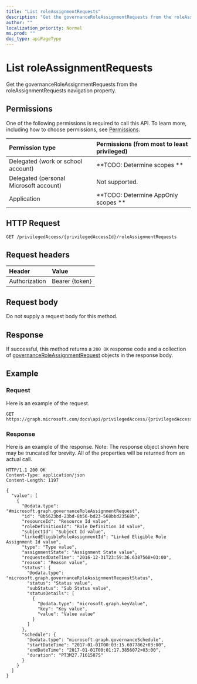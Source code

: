 ```yaml
---
title: "List roleAssignmentRequests"
description: "Get the governanceRoleAssignmentRequests from the roleAssignmentRequests navigation property."
author: ""
localization_priority: Normal
ms.prod: ""
doc_type: apiPageType
---
```


# List roleAssignmentRequests

Get the governanceRoleAssignmentRequests from the roleAssignmentRequests navigation property.

## Permissions
One of the following permissions is required to call this API. To learn more, including how to choose permissions, see [Permissions](/concepts/permissions-reference.md).

|Permission type|Permissions (from most to least privileged)|
|:---|:---|
|Delegated (work or school account)|**TODO: Determine scopes **|
|Delegated (personal Microsoft account)|Not supported.|
|Application|**TODO: Determine AppOnly scopes **|

## HTTP Request
<!-- {
  "blockType": "ignored"
}
-->
``` http
GET /privilegedAccess/{privilegedAccessId}/roleAssignmentRequests
```

## Request headers
|Header|Value|
|:---|:---|
|Authorization|Bearer {token}|

## Request body
Do not supply a request body for this method.

## Response
If successful, this method returns a `200 OK` response code and a collection of [governanceRoleAssignmentRequest](../resources/governanceroleassignmentrequest.md) objects in the response body.

## Example

### Request
Here is an example of the request.
<!-- {
  "blockType": "request",
  "name": "get_governanceroleassignmentrequest"
}
-->
``` http
GET https://graph.microsoft.com/docs\api/privilegedAccess/{privilegedAccessId}/roleAssignmentRequests
```

### Response
Here is an example of the response. Note: The response object shown here may be truncated for brevity. All of the properties will be returned from an actual call.
<!-- {
  "blockType": "response",
  "truncated": true,
  "@odata.type": "collection(microsoft.graph.governanceroleassignmentrequest)"
}
-->
``` http
HTTP/1.1 200 OK
Content-Type: application/json
Content-Length: 1197

{
  "value": [
    {
      "@odata.type": "#microsoft.graph.governanceRoleAssignmentRequest",
      "id": "8b5623bd-23bd-8b56-bd23-568bbd23568b",
      "resourceId": "Resource Id value",
      "roleDefinitionId": "Role Definition Id value",
      "subjectId": "Subject Id value",
      "linkedEligibleRoleAssignmentId": "Linked Eligible Role Assignment Id value",
      "type": "Type value",
      "assignmentState": "Assignment State value",
      "requestedDateTime": "2016-12-31T23:59:36.6387568+03:00",
      "reason": "Reason value",
      "status": {
        "@odata.type": "microsoft.graph.governanceRoleAssignmentRequestStatus",
        "status": "Status value",
        "subStatus": "Sub Status value",
        "statusDetails": [
          {
            "@odata.type": "microsoft.graph.keyValue",
            "key": "Key value",
            "value": "Value value"
          }
        ]
      },
      "schedule": {
        "@odata.type": "microsoft.graph.governanceSchedule",
        "startDateTime": "2017-01-01T00:03:15.6077862+03:00",
        "endDateTime": "2017-01-01T00:01:17.3856072+03:00",
        "duration": "PT3M27.7161587S"
      }
    }
  ]
}
```


